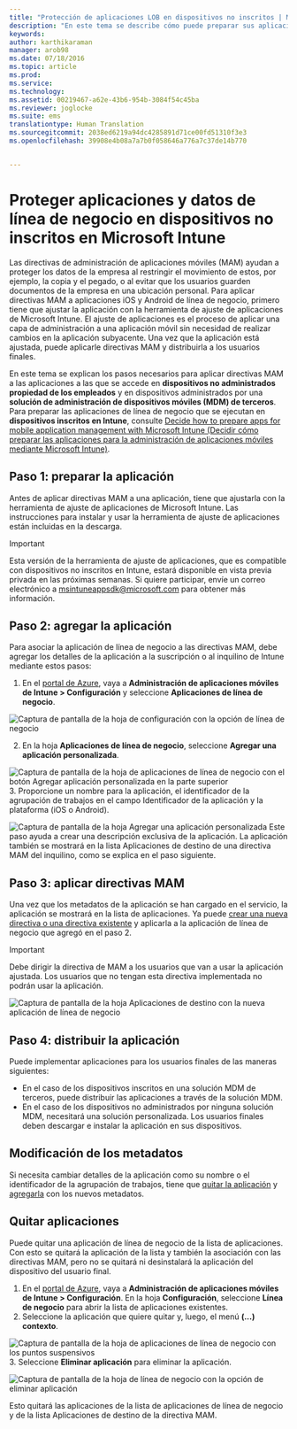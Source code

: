 ```yaml
---
title: "Protección de aplicaciones LOB en dispositivos no inscritos | Microsoft Intune"
description: "En este tema se describe cómo puede preparar sus aplicaciones personalizadas de línea de negocios de manera que sea posible aplicar directivas de administración de aplicaciones móviles que le ayuden a evitar la pérdida de datos."
keywords: 
author: karthikaraman
manager: arob98
ms.date: 07/18/2016
ms.topic: article
ms.prod: 
ms.service: 
ms.technology: 
ms.assetid: 00219467-a62e-43b6-954b-3084f54c45ba
ms.reviewer: joglocke
ms.suite: ems
translationtype: Human Translation
ms.sourcegitcommit: 2038ed6219a94dc4285891d71ce00fd51310f3e3
ms.openlocfilehash: 39908e4b08a7a7b0f058646a776a7c37de14b770


---
```


# Proteger aplicaciones y datos de línea de negocio en dispositivos no inscritos en Microsoft Intune

Las directivas de administración de aplicaciones móviles (MAM) ayudan a proteger los datos de la empresa al restringir el movimiento de estos, por ejemplo, la copia y el pegado, o al evitar que los usuarios guarden documentos de la empresa en una ubicación personal.   Para aplicar directivas MAM a aplicaciones iOS y Android de línea de negocio, primero tiene que ajustar la aplicación con la herramienta de ajuste de aplicaciones de Microsoft Intune.  El ajuste de aplicaciones es el proceso de aplicar una capa de administración a una aplicación móvil sin necesidad de realizar cambios en la aplicación subyacente.  Una vez que la aplicación está ajustada, puede aplicarle directivas MAM y distribuirla a los usuarios finales.  

En este tema se explican los pasos necesarios para aplicar directivas MAM a las aplicaciones a las que se accede en **dispositivos no administrados propiedad de los empleados** y en dispositivos administrados por una **solución de administración de dispositivos móviles (MDM) de terceros**.  Para preparar las aplicaciones de línea de negocio que se ejecutan en **dispositivos inscritos en Intune**, consulte [Decide how to prepare apps for mobile application management with Microsoft Intune (Decidir cómo preparar las aplicaciones para la administración de aplicaciones móviles mediante Microsoft Intune)](decide-how-to-prepare-apps-for-mobile-application-management-with-microsoft-intune.md).
##  Paso 1: preparar la aplicación
Antes de aplicar directivas MAM a una aplicación, tiene que ajustarla con la herramienta de ajuste de aplicaciones de Microsoft Intune.  Las instrucciones para instalar y usar la herramienta de ajuste de aplicaciones están incluidas en la descarga.  
>[!IMPORTANT]  
>Esta versión de la herramienta de ajuste de aplicaciones, que es compatible con dispositivos no inscritos en Intune, estará disponible en vista previa privada en las próximas semanas. Si quiere participar, envíe un correo electrónico a msintuneappsdk@microsoft.com para obtener más información.

## Paso 2: agregar la aplicación

Para asociar la aplicación de línea de negocio a las directivas MAM, debe agregar los detalles de la aplicación a la suscripción o al inquilino de Intune mediante estos pasos:

1. En el [portal de Azure](https://portal.azure.com/), vaya a **Administración de aplicaciones móviles de Intune > Configuración** y seleccione **Aplicaciones de línea de negocio**.

  ![Captura de pantalla de la hoja de configuración con la opción de línea de negocio](../media/mam-azure-portal-lob-on-settings.png)

2. En la hoja **Aplicaciones de línea de negocio**, seleccione **Agregar una aplicación personalizada**.

  ![Captura de pantalla de la hoja de aplicaciones de línea de negocio con el botón Agregar aplicación personalizada en la parte superior](../media/mam-azure-portal-add-lob-app-action.png)
3.  Proporcione un nombre para la aplicación, el identificador de la agrupación de trabajos en el campo Identificador de la aplicación y la plataforma (iOS o Android).

  ![Captura de pantalla de la hoja Agregar una aplicación personalizada ](../media/mam-azure-portal-add-app-details.png) Este paso ayuda a crear una descripción exclusiva de la aplicación.  La aplicación también se mostrará en la lista Aplicaciones de destino de una directiva MAM del inquilino, como se explica en el paso siguiente.

## Paso 3: aplicar directivas MAM
Una vez que los metadatos de la aplicación se han cargado en el servicio, la aplicación se mostrará en la lista de aplicaciones.  Ya puede [crear una nueva directiva o una directiva existente](create-and-deploy-mobile-app-management-policies-with-microsoft-intune.md) y aplicarla a la aplicación de línea de negocio que agregó en el paso 2.

>[!IMPORTANT]
>Debe dirigir la directiva de MAM a los usuarios que van a usar la aplicación ajustada.  Los usuarios que no tengan esta directiva implementada no podrán usar la aplicación.


  ![Captura de pantalla de la hoja Aplicaciones de destino con la nueva aplicación de línea de negocio](../media/mam-azure-portal-lob-on-targeted-app-list.png)
## Paso 4: distribuir la aplicación
Puede implementar aplicaciones para los usuarios finales de las maneras siguientes:
* En el caso de los dispositivos inscritos en una solución MDM de terceros, puede distribuir las aplicaciones a través de la solución MDM.
* En el caso de los dispositivos no administrados por ninguna solución MDM, necesitará una solución personalizada. Los usuarios finales deben descargar e instalar la aplicación en sus dispositivos.

## Modificación de los metadatos
Si necesita cambiar detalles de la aplicación como su nombre o el identificador de la agrupación de trabajos, tiene que [quitar la aplicación](#remove-apps) y [agregarla](#step-2-add-the-app) con los nuevos metadatos.

##  Quitar aplicaciones
Puede quitar una aplicación de línea de negocio de la lista de aplicaciones.  Con esto se quitará la aplicación de la lista y también la asociación con las directivas MAM, pero no se quitará ni desinstalará la aplicación del dispositivo del usuario final.  

1.  En el [portal de Azure](https://portal.azure.com/), vaya a **Administración de aplicaciones móviles de Intune > Configuración**.  En la hoja **Configuración**, seleccione **Línea de negocio** para abrir la lista de aplicaciones existentes.  
2.  Seleccione la aplicación que quiere quitar y, luego, el menú **(...) contexto**.

  ![Captura de pantalla de la hoja de aplicaciones de línea de negocio con los puntos suspensivos](../media/mam-azure-portal-lob-context-menu.png)
3.  Seleccione **Eliminar aplicación** para eliminar la aplicación.

  ![Captura de pantalla de la hoja de línea de negocio con la opción de eliminar aplicación](../media/mam-azure-portal-delete-app.png)

  Esto quitará las aplicaciones de la lista de aplicaciones de línea de negocio y de la lista Aplicaciones de destino de la directiva MAM.



<!--HONumber=Jul16_HO4-->


